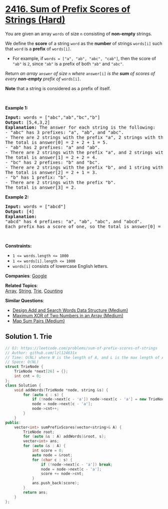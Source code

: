 # [2416. Sum of Prefix Scores of Strings (Hard)](https://leetcode.com/problems/sum-of-prefix-scores-of-strings)

<p>You are given an array <code>words</code> of size <code>n</code> consisting of <strong>non-empty</strong> strings.</p>
<p>We define the <strong>score</strong> of a string <code>word</code> as the <strong>number</strong> of strings <code>words[i]</code> such that <code>word</code> is a <strong>prefix</strong> of <code>words[i]</code>.</p>
<ul>
	<li>For example, if <code>words = ["a", "ab", "abc", "cab"]</code>, then the score of <code>"ab"</code> is <code>2</code>, since <code>"ab"</code> is a prefix of both <code>"ab"</code> and <code>"abc"</code>.</li>
</ul>
<p>Return <em>an array </em><code>answer</code><em> of size </em><code>n</code><em> where </em><code>answer[i]</code><em> is the <strong>sum</strong> of scores of every <strong>non-empty</strong> prefix of </em><code>words[i]</code>.</p>
<p><strong>Note</strong> that a string is considered as a prefix of itself.</p>
<p>&nbsp;</p>
<p><strong class="example">Example 1:</strong></p>
<pre><strong>Input:</strong> words = ["abc","ab","bc","b"]
<strong>Output:</strong> [5,4,3,2]
<strong>Explanation:</strong> The answer for each string is the following:
- "abc" has 3 prefixes: "a", "ab", and "abc".
- There are 2 strings with the prefix "a", 2 strings with the prefix "ab", and 1 string with the prefix "abc".
The total is answer[0] = 2 + 2 + 1 = 5.
- "ab" has 2 prefixes: "a" and "ab".
- There are 2 strings with the prefix "a", and 2 strings with the prefix "ab".
The total is answer[1] = 2 + 2 = 4.
- "bc" has 2 prefixes: "b" and "bc".
- There are 2 strings with the prefix "b", and 1 string with the prefix "bc".
The total is answer[2] = 2 + 1 = 3.
- "b" has 1 prefix: "b".
- There are 2 strings with the prefix "b".
The total is answer[3] = 2.
</pre>
<p><strong class="example">Example 2:</strong></p>
<pre><strong>Input:</strong> words = ["abcd"]
<strong>Output:</strong> [4]
<strong>Explanation:</strong>
"abcd" has 4 prefixes: "a", "ab", "abc", and "abcd".
Each prefix has a score of one, so the total is answer[0] = 1 + 1 + 1 + 1 = 4.
</pre>
<p>&nbsp;</p>
<p><strong>Constraints:</strong></p>
<ul>
	<li><code>1 &lt;= words.length &lt;= 1000</code></li>
	<li><code>1 &lt;= words[i].length &lt;= 1000</code></li>
	<li><code>words[i]</code> consists of lowercase English letters.</li>
</ul>

**Companies**:
[Google](https://leetcode.com/company/google)

**Related Topics**:  
[Array](https://leetcode.com/tag/array/), [String](https://leetcode.com/tag/string/), [Trie](https://leetcode.com/tag/trie/), [Counting](https://leetcode.com/tag/counting/)

**Similar Questions**:
* [Design Add and Search Words Data Structure (Medium)](https://leetcode.com/problems/design-add-and-search-words-data-structure/)
* [Maximum XOR of Two Numbers in an Array (Medium)](https://leetcode.com/problems/maximum-xor-of-two-numbers-in-an-array/)
* [Map Sum Pairs (Medium)](https://leetcode.com/problems/map-sum-pairs/)

## Solution 1. Trie

```cpp
// OJ: https://leetcode.com/problems/sum-of-prefix-scores-of-strings
// Author: github.com/lzl124631x
// Time: O(NL) where N is the length of A, and L is the max length of A[i]
// Space: O(NL)
struct TrieNode {
    TrieNode *next[26] = {};
    int cnt = 0;
};
class Solution {
    void addWords(TrieNode *node, string &s) {
        for (auto c : s) {
            if (!node->next[c - 'a']) node->next[c - 'a'] = new TrieNode();
            node = node->next[c - 'a'];
            node->cnt++;
        }
    }
public:
    vector<int> sumPrefixScores(vector<string>& A) {
        TrieNode root;
        for (auto &s : A) addWords(&root, s);
        vector<int> ans;
        for (auto &s : A) {
            int score = 0;
            auto node = &root;
            for (char c : s) {
                if (!node->next[c - 'a']) break;
                node = node->next[c - 'a'];
                score += node->cnt;
            }
            ans.push_back(score);
        }
        return ans;
    }
};
```
